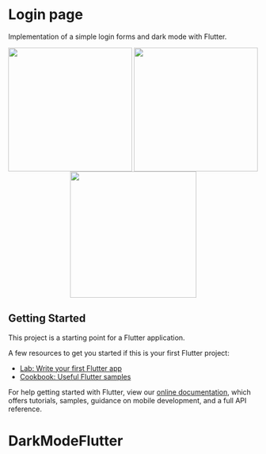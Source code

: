 # Login page 

Implementation of a simple login forms and dark mode with Flutter.

<div align="center"><img align="center" src="https://i.ibb.co/BGwXST0/login.png" width="250px"/>
<img align="center" src="https://i.ibb.co/dP1p9wh/dark.png" width="250px"/>
<img align="center" src="https://i.ibb.co/qN48pZx/dark2.png" width="255px"/></div>

## Getting Started

This project is a starting point for a Flutter application.

A few resources to get you started if this is your first Flutter project:

- [Lab: Write your first Flutter app](https://flutter.dev/docs/get-started/codelab)
- [Cookbook: Useful Flutter samples](https://flutter.dev/docs/cookbook)

For help getting started with Flutter, view our
[online documentation](https://flutter.dev/docs), which offers tutorials,
samples, guidance on mobile development, and a full API reference.
# DarkModeFlutter
